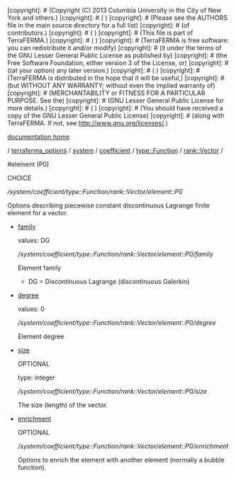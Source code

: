 [copyright]: # (Copyright (C) 2013 Columbia University in the City of New York and others.)
[copyright]: # ( )
[copyright]: # (Please see the AUTHORS file in the main source directory for a full list)
[copyright]: # (of contributors.)
[copyright]: # ( )
[copyright]: # (This file is part of TerraFERMA.)
[copyright]: # ( )
[copyright]: # (TerraFERMA is free software: you can redistribute it and/or modify)
[copyright]: # (it under the terms of the GNU Lesser General Public License as published by)
[copyright]: # (the Free Software Foundation, either version 3 of the License, or)
[copyright]: # ((at your option) any later version.)
[copyright]: # ( )
[copyright]: # (TerraFERMA is distributed in the hope that it will be useful,)
[copyright]: # (but WITHOUT ANY WARRANTY; without even the implied warranty of)
[copyright]: # (MERCHANTABILITY or FITNESS FOR A PARTICULAR PURPOSE. See the)
[copyright]: # (GNU Lesser General Public License for more details.)
[copyright]: # ( )
[copyright]: # (You should have received a copy of the GNU Lesser General Public License)
[copyright]: # (along with TerraFERMA. If not, see <http://www.gnu.org/licenses/>.)

[documentation home](https://github.com/terraferma/terraferma/wiki/Documentation)

/ [terraferma_options](../../../../../terraferma_options.md) / [system](../../../../system.md) / [coefficient](../../../coefficient.md) / [type::Function](../../type__Function.md) / [rank::Vector](../rank__Vector.md) /

#element (P0)

CHOICE 

*/system/coefficient/type::Function/rank::Vector/element::P0*

Options describing piecewise constant discontinuous Lagrange finite element for a vector.

* [family](element__P0/family.md "child")

    values: DG

    */system/coefficient/type::Function/rank::Vector/element::P0/family*

    Element family
    
    - DG = Discontinuous Lagrange (discontinuous Galerkin)

* [degree](element__P0/degree.md "child")

    values: 0

    */system/coefficient/type::Function/rank::Vector/element::P0/degree*

    Element degree

* [size](element__P0/size.md "child")

    OPTIONAL 

    type: integer

    */system/coefficient/type::Function/rank::Vector/element::P0/size*

    The size (length) of the vector.

* [enrichment](element__P0/enrichment.md "child")

    OPTIONAL 

    */system/coefficient/type::Function/rank::Vector/element::P0/enrichment*

    Options to enrich the element with another element (normally a bubble function).

[autogenerated]: # (This file was automatically generated from the schema file:/home/cwilson/repos/github/TerraFERMA/TerraFERMA/buckettools/schemas/element.rng.)

